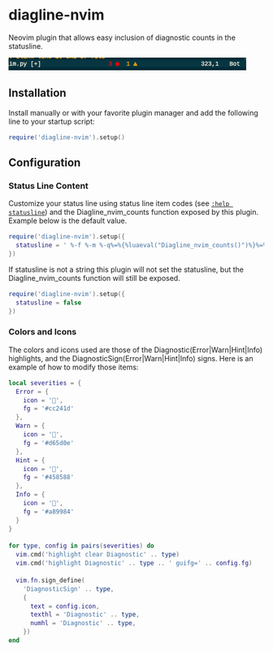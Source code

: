 # diagline-nvim

Neovim plugin that allows easy inclusion of diagnostic counts in the statusline.

![](/screenshots/statusline.png)

## Installation

Install manually or with your favorite plugin manager and add the following line to your startup script:

```lua
require('diagline-nvim').setup()
```

## Configuration

### Status Line Content

Customize your status line using status line item codes (see [`:help statusline`](https://neovim.io/doc/user/options.html#'statusline')) and the Diagline_nvim_counts function exposed by this plugin. Example below is the default value.

```lua
require('diagline-nvim').setup({
  statusline = ' %-f %-m %-q%=%{%luaeval("Diagline_nvim_counts()")%}%=%l,%c   %P '
})
```

If statusline is not a string this plugin will not set the statusline, but the Diagline_nvim_counts function will still be exposed.

```lua
require('diagline-nvim').setup({
  statusline = false
})

```

### Colors and Icons

The colors and icons used are those of the Diagnostic(Error|Warn|Hint|Info) highlights, and the DiagnosticSign(Error|Warn|Hint|Info) signs. Here is an example of how to modify those items:

```lua
local severities = {
  Error = {
    icon = '',
    fg = '#cc241d'
  },
  Warn = {
    icon = '',
    fg = '#d65d0e'
  },
  Hint = {
    icon = '',
    fg = '#458588'
  },
  Info = {
    icon = '',
    fg = '#a89984'
  }
}

for type, config in pairs(severities) do
  vim.cmd('highlight clear Diagnostic' .. type)
  vim.cmd('highlight Diagnostic' .. type .. ' guifg=' .. config.fg)

  vim.fn.sign_define(
    'DiagnosticSign' .. type,
    {
      text = config.icon,
      texthl = 'Diagnostic' .. type,
      numhl = 'Diagnostic' .. type,
    })
end
```

